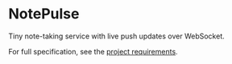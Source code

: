 # NotePulse

Tiny note-taking service with live push updates over WebSocket.

For full specification, see the [project requirements](requirements.md).